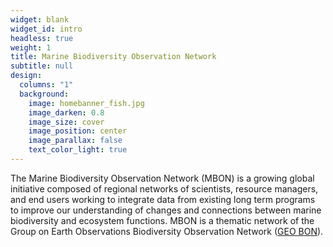 ```yaml
---
widget: blank
widget_id: intro
headless: true
weight: 1
title: Marine Biodiversity Observation Network
subtitle: null
design:
  columns: "1"
  background:
    image: homebanner_fish.jpg
    image_darken: 0.8
    image_size: cover
    image_position: center
    image_parallax: false
    text_color_light: true
---
```

The Marine Biodiversity Observation Network (MBON) is a growing global initiative composed of regional networks of scientists, resource managers, and end users working to integrate data from existing long term programs to improve our understanding of changes and connections between marine biodiversity and ecosystem functions. MBON is a thematic network of the Group on Earth Observations Biodiversity Observation Network ([GEO BON](https://geobon.org/bons/thematic-bon/mbon/)).
